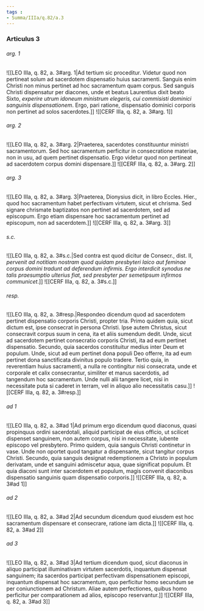 ```yaml
---
tags : 
- Summa/IIIa/q.82/a.3
---
```


### Articulus 3

###### arg. 1
![[LEO IIIa, q. 82, a. 3#arg. 1|Ad tertium sic proceditur. Videtur quod non pertineat solum ad sacerdotem dispensatio huius sacramenti. Sanguis enim Christi non minus pertinet ad hoc sacramentum quam corpus. Sed sanguis Christi dispensatur per diacones, unde et beatus Laurentius dixit beato Sixto, *experire utrum idoneum ministrum elegeris, cui commisisti dominici sanguinis dispensationem*. Ergo, pari ratione, dispensatio dominici corporis non pertinet ad solos sacerdotes.]]
![[CERF IIIa, q. 82, a. 3#arg. 1]]

###### arg. 2
![[LEO IIIa, q. 82, a. 3#arg. 2|Praeterea, sacerdotes constituuntur ministri sacramentorum. Sed hoc sacramentum perficitur in consecratione materiae, non in usu, ad quem pertinet dispensatio. Ergo videtur quod non pertineat ad sacerdotem corpus domini dispensare.]]
![[CERF IIIa, q. 82, a. 3#arg. 2]]

###### arg. 3
![[LEO IIIa, q. 82, a. 3#arg. 3|Praeterea, Dionysius dicit, in libro Eccles. Hier., quod hoc sacramentum habet perfectivam virtutem, sicut et chrisma. Sed signare chrismate baptizatos non pertinet ad sacerdotem, sed ad episcopum. Ergo etiam dispensare hoc sacramentum pertinet ad episcopum, non ad sacerdotem.]]
![[CERF IIIa, q. 82, a. 3#arg. 3]]

###### s.c.
![[LEO IIIa, q. 82, a. 3#s.c.|Sed contra est quod dicitur de Consecr., dist. II, *pervenit ad notitiam nostram quod quidam presbyteri laico aut feminae corpus domini tradunt ad deferendum infirmis. Ergo interdicit synodus ne talis praesumptio ulterius fiat, sed presbyter per semetipsum infirmos communicet*.]]
![[CERF IIIa, q. 82, a. 3#s.c.]]

###### resp.
![[LEO IIIa, q. 82, a. 3#resp.|Respondeo dicendum quod ad sacerdotem pertinet dispensatio corporis Christi, propter tria. Primo quidem quia, sicut dictum est, ipse consecrat in persona Christi. Ipse autem Christus, sicut consecravit corpus suum in cena, ita et aliis sumendum dedit. Unde, sicut ad sacerdotem pertinet consecratio corporis Christi, ita ad eum pertinet dispensatio. Secundo, quia sacerdos constituitur medius inter Deum et populum. Unde, sicut ad eum pertinet dona populi Deo offerre, ita ad eum pertinet dona sanctificata divinitus populo tradere. Tertio quia, in reverentiam huius sacramenti, a nulla re contingitur nisi consecrata, unde et corporale et calix consecrantur, similiter et manus sacerdotis, ad tangendum hoc sacramentum. Unde nulli alii tangere licet, nisi in necessitate puta si caderet in terram, vel in aliquo alio necessitatis casu.]]
![[CERF IIIa, q. 82, a. 3#resp.]]

###### ad 1
![[LEO IIIa, q. 82, a. 3#ad 1|Ad primum ergo dicendum quod diaconus, quasi propinquus ordini sacerdotali, aliquid participat de eius officio, ut scilicet dispenset sanguinem, non autem corpus, nisi in necessitate, iubente episcopo vel presbytero. Primo quidem, quia sanguis Christi continetur in vase. Unde non oportet quod tangatur a dispensante, sicut tangitur corpus Christi. Secundo, quia sanguis designat redemptionem a Christo in populum derivatam, unde et sanguini admiscetur aqua, quae significat populum. Et quia diaconi sunt inter sacerdotem et populum, magis convenit diaconibus dispensatio sanguinis quam dispensatio corporis.]]
![[CERF IIIa, q. 82, a. 3#ad 1]]

###### ad 2
![[LEO IIIa, q. 82, a. 3#ad 2|Ad secundum dicendum quod eiusdem est hoc sacramentum dispensare et consecrare, ratione iam dicta.]]
![[CERF IIIa, q. 82, a. 3#ad 2]]

###### ad 3
![[LEO IIIa, q. 82, a. 3#ad 3|Ad tertium dicendum quod, sicut diaconus in aliquo participat illuminativam virtutem sacerdotis, inquantum dispensat sanguinem; ita sacerdos participat perfectivam dispensationem episcopi, inquantum dispensat hoc sacramentum, quo perficitur homo secundum se per coniunctionem ad Christum. Aliae autem perfectiones, quibus homo perficitur per comparationem ad alios, episcopo reservantur.]]
![[CERF IIIa, q. 82, a. 3#ad 3]]

